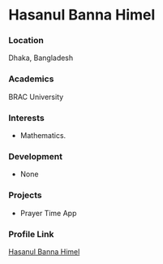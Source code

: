 # Hasanul Banna Himel

### Location

Dhaka, Bangladesh

### Academics

BRAC University

### Interests

- Mathematics.

### Development

- None

### Projects

- Prayer Time App

### Profile Link

[Hasanul Banna Himel](https://github.com/Hasanul-Banna-Himel)